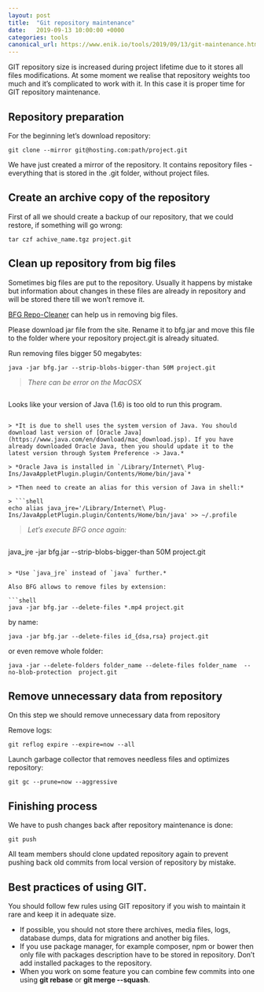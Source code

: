 ```yaml
---
layout: post
title:  "Git repository maintenance"
date:   2019-09-13 10:00:00 +0000
categories: tools
canonical_url: https://www.enik.io/tools/2019/09/13/git-maintenance.html
---
```

GIT repository size is increased during project lifetime due to it stores all files modifications.
At some moment we realise that repository weights too much and it’s complicated to work with it. In this case it is proper time for GIT repository maintenance.

## Repository preparation

For the beginning let’s download repository:

```shell
git clone --mirror git@hosting.com:path/project.git
```

We have just created a mirror of the repository. It contains repository files - everything that is stored in the .git folder, without project files.

## Create an archive copy of the repository

First of all we should create a backup of our repository, that we could restore, if something will go wrong:

```shell
tar czf achive_name.tgz project.git
```

## Clean up repository from big files

Sometimes big files are put to the repository. Usually it happens by mistake but information about changes in these files are already in repository and will be stored there till we won’t remove it.

[BFG Repo-Cleaner](https://rtyley.github.io/bfg-repo-cleaner/) can help us in removing big files.

Please download jar file from the site. Rename it to bfg.jar and move this file to the folder where your repository project.git is already situated.

Run removing files bigger 50 megabytes:

```shell
java -jar bfg.jar --strip-blobs-bigger-than 50M project.git
```

> *There can be error on the MacOSX*

> ```
Looks like your version of Java (1.6) is too old to run this program.
```

> *It is due to shell uses the system version of Java. You should download last version of [Oracle Java](https://www.java.com/en/download/mac_download.jsp). If you have already downloaded Oracle Java, then you should update it to the latest version through System Preference -> Java.*

> *Oracle Java is installed in `/Library/Internet\ Plug-Ins/JavaAppletPlugin.plugin/Contents/Home/bin/java`*

> *Then need to create an alias for this version of Java in shell:*

> ```shell
echo alias java_jre='/Library/Internet\ Plug-Ins/JavaAppletPlugin.plugin/Contents/Home/bin/java' >> ~/.profile
```

> *Let’s execute BFG once again:*

> ```shell
java_jre -jar bfg.jar --strip-blobs-bigger-than 50M project.git
```

> *Use `java_jre` instead of `java` further.*

Also BFG allows to remove files by extension:

```shell
java -jar bfg.jar --delete-files *.mp4 project.git
```

by name:

```shell
java -jar bfg.jar --delete-files id_{dsa,rsa} project.git
```

or even remove whole folder:

```shell
java -jar --delete-folders folder_name --delete-files folder_name  --no-blob-protection  project.git
```

## Remove unnecessary data from repository

On this step we should remove unnecessary data from repository

Remove logs:
```shell
git reflog expire --expire=now --all
```

Launch garbage collector that removes needless files and optimizes repository:

```shell
git gc --prune=now --aggressive
```

## Finishing process
We have to push changes back after repository maintenance is done:

```shell
git push
```

All team members should clone updated repository again to prevent pushing back old commits from local version of repository by mistake.

## Best practices of using GIT.

You should follow few rules using GIT repository if you wish to maintain it rare and keep it in adequate size.

* If possible, you should not store there archives, media files, logs, database dumps, data for migrations and another big files.
* If you use package manager, for example composer, npm or bower then only file with packages description have to be stored in repository. Don’t add installed packages to the repository.
* When you work on some feature you can combine few commits into one using **git rebase** or **git merge --squash**.
